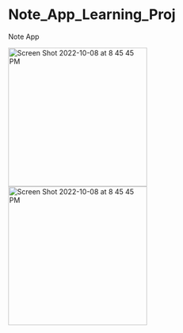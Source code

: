 # Note_App_Learning_Proj
Note App

<img width="280" alt="Screen Shot 2022-10-08 at 8 45 45 PM" src="https://user-images.githubusercontent.com/108306204/194732547-b59b71ca-922e-4d80-8b9c-e67f0b4c95ff.png">
<img width="280" alt="Screen Shot 2022-10-08 at 8 45 45 PM" src="https://user-images.githubusercontent.com/108306204/194732549-f056489a-4d1b-45e2-822e-75a518e39d16.gif">
